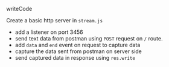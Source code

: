 writeCode

Create a basic http server in `stream.js`


- add a listener on port 3456
- send text data from postman using `POST` request on `/` route.
- add `data` and `end` event on request to capture data
- capture the data sent from postman on server side
- send captured data in response using `res.write`
